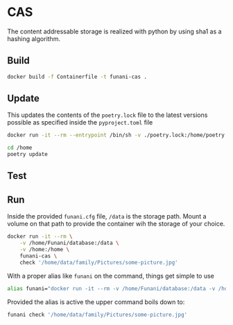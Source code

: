 # CAS

The content addressable storage is realized with python by using sha1 as a hashing algorithm.

## Build

```bash
docker build -f Containerfile -t funani-cas .
```

## Update

This updates the contents of the `poetry.lock` file to the latest versions possible as specified inside the `pyproject.toml` file

```bash
docker run -it --rm --entrypoint /bin/sh -v ./poetry.lock:/home/poetry.lock -v ./pyproject.toml:/home/pyproject.toml funani-cas

cd /home
poetry update
```

## Test

## Run

Inside the provided `funani.cfg` file, `/data` is the storage path. Mount a volume on that path to provide the container wih
the storage of your choice.

```bash
docker run -it --rm \
    -v /home/Funani/database:/data \
    -v /home:/home \
    funani-cas \
    check '/home/data/family/Pictures/some-picture.jpg'
```

With a proper alias like `funani` on the command, things get simple to use

```bash
alias funani="docker run -it --rm -v /home/Funani/database:/data -v /home:/home funani-cas"
```

Provided the alias is active the upper command boils down to:

```bash
funani check '/home/data/family/Pictures/some-picture.jpg'
```
